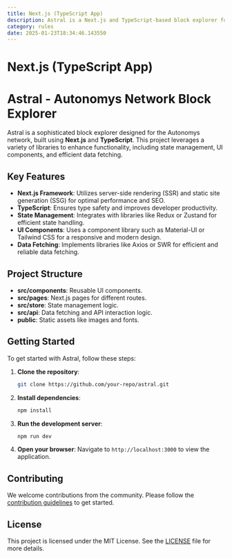 ```yaml
---
title: Next.js (TypeScript App)
description: Astral is a Next.js and TypeScript-based block explorer for the Autonomys network, integrating state management, UI components, and data fetching libraries.
category: rules
date: 2025-01-23T18:34:46.143550
---
```



# Next.js (TypeScript App)

# Astral - Autonomys Network Block Explorer

Astral is a sophisticated block explorer designed for the Autonomys network, built using **Next.js** and **TypeScript**. This project leverages a variety of libraries to enhance functionality, including state management, UI components, and efficient data fetching.

## Key Features

- **Next.js Framework**: Utilizes server-side rendering (SSR) and static site generation (SSG) for optimal performance and SEO.
- **TypeScript**: Ensures type safety and improves developer productivity.
- **State Management**: Integrates with libraries like Redux or Zustand for efficient state handling.
- **UI Components**: Uses a component library such as Material-UI or Tailwind CSS for a responsive and modern design.
- **Data Fetching**: Implements libraries like Axios or SWR for efficient and reliable data fetching.

## Project Structure

- **src/components**: Reusable UI components.
- **src/pages**: Next.js pages for different routes.
- **src/store**: State management logic.
- **src/api**: Data fetching and API interaction logic.
- **public**: Static assets like images and fonts.

## Getting Started

To get started with Astral, follow these steps:

1. **Clone the repository**:
   ```bash
   git clone https://github.com/your-repo/astral.git
   ```
2. **Install dependencies**:
   ```bash
   npm install
   ```
3. **Run the development server**:
   ```bash
   npm run dev
   ```
4. **Open your browser**: Navigate to `http://localhost:3000` to view the application.

## Contributing

We welcome contributions from the community. Please follow the [contribution guidelines](CONTRIBUTING.md) to get started.

## License

This project is licensed under the MIT License. See the [LICENSE](LICENSE) file for more details.

